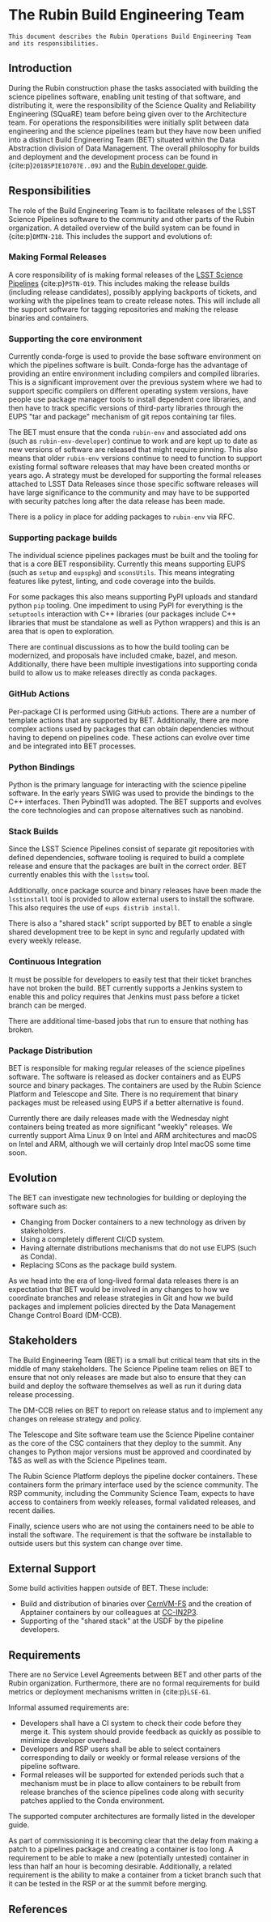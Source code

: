 # The Rubin Build Engineering Team

```{abstract}
This document describes the Rubin Operations Build Engineering Team and its responsibilities.
```

## Introduction

During the Rubin construction phase the tasks associated with building the science pipelines software, enabling unit testing of that software, and distributing it, were the responsibility of the Science Quality and Reliability Engineering (SQuaRE) team before being given over to the Architecture team.
For operations the responsibilities were initially split between data engineering and the science pipelines team but they have now been unified into a distinct Build Engineering Team (BET) situated within the Data Abstraction division of Data Management.
The overall philosophy for builds and deployment and the development process can be found in {cite:p}`2018SPIE10707E..09J` and the [Rubin developer guide](https://developer.lsst.io).

## Responsibilities

The role of the Build Engineering Team is to facilitate releases of the LSST Science Pipelines software to the community and other parts of the Rubin organization.
A detailed overview of the build system can be found in {cite:p}`DMTN-218`.
This includes the support and evolutions of:

### Making Formal Releases

A core responsibility of is making formal releases of the [LSST Science Pipelines](https://pipelines.lsst.io) {cite:p}`PSTN-019`.
This includes making the release builds (including release candidates), possibly applying backports of tickets, and working with the pipelines team to create release notes.
This will include all the support software for tagging repositories and making the release binaries and containers.

### Supporting the core environment

Currently conda-forge is used to provide the base software environment on which the pipelines software is built.
Conda-forge has the advantage of providing an entire environment including compilers and compiled libraries.
This is a significant improvement over the previous system where we had to support specific compilers on different operating system versions, have people use package manager tools to install dependent core libraries, and then have to track specific versions of third-party libraries through the EUPS "tar and package" mechanism of git repos containing tar files.

The BET must ensure that the conda `rubin-env` and associated add ons (such as `rubin-env-developer`) continue to work and are kept up to date as new versions of software are released that might require pinning.
This also means that older `rubin-env` versions continue to need to function to support existing formal software releases that may have been created months or years ago.
A strategy must be developed for supporting the formal releases attached to LSST Data Releases since those specific software releases will have large significance to the community and may have to be supported with security patches long after the data release has been made.

There is a policy in place for adding packages to `rubin-env` via RFC.

### Supporting package builds

The individual science pipelines packages must be built and the tooling for that is a core BET responsibility.
Currently this means supporting EUPS (such as `setup` and `eupspkg`) and `sconsUtils`.
This means integrating features like pytest, linting, and code coverage into the builds.

For some packages this also means supporting PyPI uploads and standard python `pip` tooling.
One impediment to using PyPI for everything is the `setuptools` interaction with C++ libraries (our packages include C++ libraries that must be standalone as well as Python wrappers) and this is an area that is open to exploration.

There are continual discussions as to how the build tooling can be modernized, and proposals have included cmake, bazel, and meson.
Additionally, there have been multiple investigations into supporting conda build to allow us to make releases directly as conda packages.

### GitHub Actions

Per-package CI is performed using GitHub actions.
There are a number of template actions that are supported by BET.
Additionally, there are more complex actions used by packages that can obtain dependencies without having to depend on pipelines code.
These actions can evolve over time and be integrated into BET processes.

### Python Bindings

Python is the primary language for interacting with the science pipeline software.
In the early years SWIG was used to provide the bindings to the C++ interfaces.
Then Pybind11 was adopted.
The BET supports and evolves the core technologies and can propose alternatives such as nanobind.

### Stack Builds

Since the LSST Science Pipelines consist of separate git repositories with defined dependencies, software tooling is required to build a complete release and ensure that the packages are built in the correct order.
BET currently enables this with the `lsstsw` tool.

Additionally, once package source and binary releases have been made the `lsstinstall` tool is provided to allow external users to install the software.
This also requires the use of `eups distrib install`.

There is also a "shared stack" script supported by BET to enable a single shared development tree to be kept in sync and regularly updated with every weekly release.

### Continuous Integration

It must be possible for developers to easily test that their ticket branches have not broken the build.
BET currently supports a Jenkins system to enable this and policy requires that Jenkins must pass before a ticket branch can be merged.

There are additional time-based jobs that run to ensure that nothing has broken.

### Package Distribution

BET is responsible for making regular releases of the science pipelines software.
The software is released as docker containers and as EUPS source and binary packages.
The containers are used by the Rubin Science Platform and Telescope and Site.
There is no requirement that binary packages must be released using EUPS if a better alternative is found.

Currently there are daily releases made with the Wednesday night containers being treated as more significant "weekly" releases.
We currently support Alma Linux 9 on Intel and ARM architectures and macOS on Intel and ARM, although we will certainly drop Intel macOS some time soon.

## Evolution

The BET can investigate new technologies for building or deploying the software such as:

* Changing from Docker containers to a new technology as driven by stakeholders.
* Using a completely different CI/CD system.
* Having alternate distributions mechanisms that do not use EUPS (such as Conda).
* Replacing SCons as the package build system.

As we head into the era of long-lived formal data releases there is an expectation that BET would be involved in any changes to how we coordinate branches and release strategies in Git and how we build packages and implement policies directed by the Data Management Change Control Board (DM-CCB).

## Stakeholders

The Build Engineering Team (BET) is a small but critical team that sits in the middle of many stakeholders.
The Science Pipeline team relies on BET to ensure that not only releases are made but also to ensure that they can build and deploy the software themselves as well as run it during data release processing.

The DM-CCB relies on BET to report on release status and to implement any changes on release strategy and policy.

The Telescope and Site software team use the Science Pipeline container as the core of the CSC containers that they deploy to the summit.
Any changes to Python major versions must be approved and coordinated by T&S as well as with the Science Pipelines team.

The Rubin Science Platform deploys the pipeline docker containers.
These containers form the primary interface used by the science community.
The RSP community, including the Community Science Team, expects to have access to containers from weekly releases, formal validated releases, and recent dailies.

Finally, science users who are not using the containers need to be able to install the software.
The requirement is that the software be installable to outside users but this system can change over time.

## External Support

Some build activities happen outside of BET.
These include:

* Build and distribution of binaries over [CernVM-FS](https://cernvm.cern.ch/fs/) and the creation of Apptainer containers by our colleagues at [CC-IN2P3](https://cc.in2p3.fr/en/).
* Supporting of the "shared stack" at the USDF by the pipeline developers.

## Requirements

There are no Service Level Agreements between BET and other parts of the Rubin organization.
Furthermore, there are no formal requirements for build metrics or deployment mechanisms written in {cite:p}`LSE-61`.

Informal assumed requirements are:

* Developers shall have a CI system to check their code before they merge it.
  This system should provide feedback as quickly as possible to minimize developer overhead.
* Developers and RSP users shall be able to select containers corresponding to daily or weekly or formal release versions of the pipeline software.
* Formal releases will be supported for extended periods such that a mechanism must be in place to allow containers to be rebuilt from release branches of the science pipelines code along with security patches applied to the Conda environment.

The supported computer architectures are formally listed in the developer guide.

As part of commissioning it is becoming clear that the delay from making a patch to a pipelines package and creating a container is too long.
A requirement to be able to make a new (potentially untested) container in less than half an hour is becoming desirable.
Additionally, a related requirement is the ability to make a container from a ticket branch such that it can be tested in the RSP or at the summit before merging.


## References

```{bibliography}
```
